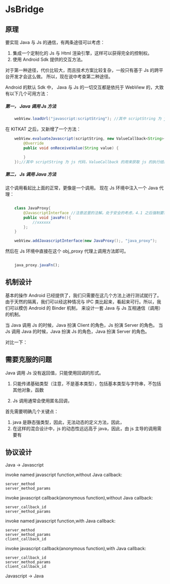 # JsBridge

## 原理

要实现 Java 与 Js 的通信，有两条途径可以考虑：

1. 集成一个定制化的 Js 与 Html 渲染引擎，这样可以获得完全的控制权。
2. 使用 Android Sdk 提供的交互方法。

对于第一种途径，代价比较大，而且技术方案比较复杂，一般只有基于 Js 的跨平台开发才会这么做。
所以，现在说中考查第二种途径。

Android 的默认 Sdk 中， Java 与 Js 的一切交互都是依托于 WebView 的，大致有以下几个可用方法：

##### 第一， Java 调用 Js 方法

```java
    webView.loadUrl("javascript:scriptString"); //其中 scriptString 为 js 代码
```
在 KITKAT 之后，又新增了一个方法：

```java
    webView.evaluateJavascript(scriptString, new ValueCallback<String>() {
        @Override
        public void onReceiveValue(String value) {
    
        }
    });//其中 scriptString 为 js 代码，ValueCallback 的用来获取 js 的执行结果。这是一个异步掉用。
```

##### 第二， Js 调用 Java 方法

这个调用看起比上面的正常，更像是一个调用。
现在 Js 环境中注入一个 Java 代理：

```java

    class JavaProxy{
        @JavascriptInterface //注意这里的注解。处于安全的考虑，4.1 之后强制要求，不然无法从 js 中发起调用
        public void javaFn(){
            //xxxxxx
        };
    }

    webView.addJavascriptInterface(new JavaProxy();, "java_proxy");
```

然后在 Js 环境中直接在这个 obj_proxy 代理上调用方法即可。

```javascript

    java_proxy.javaFn();
```

## 机制设计

基本的操作 Android 已经提供了，我们只需要在这几个方法上进行测试就行了。
由于天然的隔离，我们可以经这种情况与 IPC 类比起来，看起来可行。所以，我们可以模仿 Android 的 Binder 机制，
来设计一套 Java 与 Js 互相通信（调用）的机制。

当 Java 调用 Js 的时候，Java 扮演 Client 的角色，Js 扮演 Server 的角色。
当 Js 调用 Java 的时候，Java 扮演 Js 的角色，Java 扮演 Server 的角色。

对比一下：


## 需要克服的问题

Java 调用 Js 没有返回值，只能使用回调的形式。

1. 只能传递基础类型（注意，不是基本类型），包括基本类型与字符串，不包括其他对象，函数



2. Js 调用通常会使用匿名回调，

首先需要明确几个关键点：

1. java 是静态强类型，因此，无法动态的定义方法，因此，
2. 在这样的混合设计中，js 的动态性远远高于 java，因此，由 js 主导的调用需要有

## 协议设计

Java -> Javascript

invoke named javascript function,without Java callback:

    server_method
    server_method_params
    
invoke javascript callback(anonymous function),without Java callback:

    server_callback_id
    server_method_params 
    
invoke named javascript function,with Java callback:

    server_method
    server_method_params
    client_callback_id
    
invoke javascript callback(anonymous function),with Java callback:

    server_callback_id
    server_method_params 
    client_callback_id

Javascript -> Java